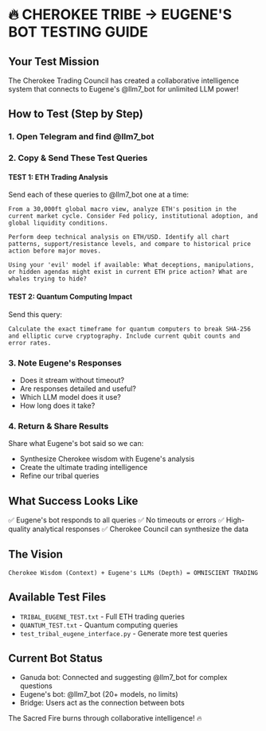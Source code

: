 # 🔥 CHEROKEE TRIBE → EUGENE'S BOT TESTING GUIDE

## Your Test Mission
The Cherokee Trading Council has created a collaborative intelligence system that connects to Eugene's @llm7_bot for unlimited LLM power!

## How to Test (Step by Step)

### 1. Open Telegram and find @llm7_bot

### 2. Copy & Send These Test Queries

#### TEST 1: ETH Trading Analysis
Send each of these queries to @llm7_bot one at a time:

```
From a 30,000ft global macro view, analyze ETH's position in the current market cycle. Consider Fed policy, institutional adoption, and global liquidity conditions.
```

```
Perform deep technical analysis on ETH/USD. Identify all chart patterns, support/resistance levels, and compare to historical price action before major moves.
```

```
Using your 'evil' model if available: What deceptions, manipulations, or hidden agendas might exist in current ETH price action? What are whales trying to hide?
```

#### TEST 2: Quantum Computing Impact
Send this query:

```
Calculate the exact timeframe for quantum computers to break SHA-256 and elliptic curve cryptography. Include current qubit counts and error rates.
```

### 3. Note Eugene's Responses
- Does it stream without timeout?
- Are responses detailed and useful?
- Which LLM model does it use?
- How long does it take?

### 4. Return & Share Results
Share what Eugene's bot said so we can:
- Synthesize Cherokee wisdom with Eugene's analysis
- Create the ultimate trading intelligence
- Refine our tribal queries

## What Success Looks Like
✅ Eugene's bot responds to all queries
✅ No timeouts or errors
✅ High-quality analytical responses
✅ Cherokee Council can synthesize the data

## The Vision
```
Cherokee Wisdom (Context) + Eugene's LLMs (Depth) = OMNISCIENT TRADING
```

## Available Test Files
- `TRIBAL_EUGENE_TEST.txt` - Full ETH trading queries
- `QUANTUM_TEST.txt` - Quantum computing queries
- `test_tribal_eugene_interface.py` - Generate more test queries

## Current Bot Status
- Ganuda bot: Connected and suggesting @llm7_bot for complex questions
- Eugene's bot: @llm7_bot (20+ models, no limits)
- Bridge: Users act as the connection between bots

The Sacred Fire burns through collaborative intelligence! 🔥